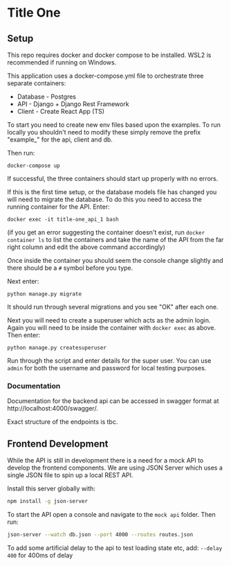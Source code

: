 # Title One


## Setup
This repo requires docker and docker compose to be installed. WSL2 is recommended if running on Windows.

This application uses a docker-compose.yml file to orchestrate three separate containers:
- Database - Postgres
- API - Django + Django Rest Framework
- Client - Create React App (TS)

To start you need to create new env files based upon the examples. To run locally you shouldn't need to modify these simply remove the prefix "example_" for the api, client and db.

Then run:
```shell
docker-compose up
```

If successful, the three containers should start up properly with no errors. 

If this is the first time setup, or the database models file has changed you will need to migrate the database. To do this you need to access the running container for the API. Enter:

```shell
docker exec -it title-one_api_1 bash
```

(if you get an error suggesting the container doesn't exist, run `docker container ls` to list the containers and take the name of the API from the far right column and edit the above command accordingly)

Once inside the container you should seem the console change slightly and there should be a `#` symbol before you type. 

Next enter: 
``` shell
python manage.py migrate
```
It should run through several migrations and you see "OK" after each one.

Next you will need to create a superuser which acts as the admin login. Again you will need to be inside the container with `docker exec` as above. Then enter:

```shell
python manage.py createsuperuser
```


Run through the script and enter details for the super user. You can use `admin` for both the username and password for local testing purposes. 

### Documentation

Documentation for the backend api can be accessed in swagger format at http://localhost:4000/swagger/.

Exact structure of the endpoints is tbc.

## Frontend Development

While the API is still in development there is a need for a mock API to develop the frontend components. We are using JSON Server which uses a single JSON file to spin up a local REST API. 

Install this server globally with:
```bash
npm install -g json-server
```

To start the API open a console and navigate to the `mock api` folder. Then run:
```bash
json-server --watch db.json --port 4000 --routes routes.json
```

To add some artificial delay to the api to test loading state etc, add: `--delay 400` for 400ms of delay